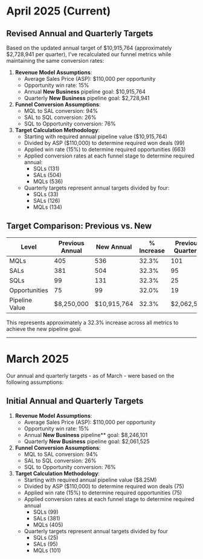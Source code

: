 # April 2025 (Current)

## Revised Annual and Quarterly Targets
Based on the updated annual target of $10,915,764 (approximately $2,728,941 per quarter), I've recalculated our funnel metrics while maintaining the same conversion rates:

1. **Revenue Model Assumptions**:
    - Average Sales Price (ASP): $110,000 per opportunity
    - Opportunity win rate: 15%
    - Annual **New Business** pipeline goal: $10,915,764
    - Quarterly **New Business** pipeline goal: $2,728,941
2. **Funnel Conversion Assumptions**:
    - MQL to SAL conversion: 94%
    - SAL to SQL conversion: 26%
    - SQL to Opportunity conversion: 76%
3. **Target Calculation Methodology**:
    - Starting with required annual pipeline value ($10,915,764)
    - Divided by ASP ($110,000) to determine required won deals (99)
    - Applied win rate (15%) to determine required opportunities (663)
    - Applied conversion rates at each funnel stage to determine required annual:
        - SQLs (131)
        - SALs (504)
        - MQLs (536)
    - Quarterly targets represent annual targets divided by four:
        - SQLs (33)
        - SALs (126)
        - MQLs (134)

## Target Comparison: Previous vs. New

|Level|Previous Annual|New Annual|% Increase|Previous Quarterly|New Quarterly|% Increase|
|---|---|---|---|---|---|---|
|MQLs|405|536|32.3%|101|134|32.7%|
|SALs|381|504|32.3%|95|126|32.6%|
|SQLs|99|131|32.3%|25|33|32.0%|
|Opportunities|75|99|32.0%|19|25|31.6%|
|Pipeline Value|$8,250,000|$10,915,764|32.3%|$2,062,500|$2,728,941|32.3%|

This represents approximately a 32.3% increase across all metrics to achieve the new pipeline goal.



--- 
# March 2025

Our annual and quarterly targets - as of March - were based on the following assumptions:
## Initial Annual and Quarterly Targets

1. **Revenue Model Assumptions**:
    - Average Sales Price (ASP): $110,000 per opportunity
    - Opportunity win rate: 15%
    - Annual **New Business** pipeline** goal: $8,246,101
    - Quarterly **New Business** pipeline goal: $2,061,525
2. **Funnel Conversion Assumptions**:
    - MQL to SAL conversion: 94%
    - SAL to SQL conversion: 26%
    - SQL to Opportunity conversion: 76%
3. **Target Calculation Methodology**:
    - Starting with required annual pipeline value ($8.25M)
    - Divided by ASP ($110,000) to determine required won deals (75)
    - Applied win rate (15%) to determine required opportunities (75)
    - Applied conversion rates at each funnel stage to determine required annual 
	    - SQLs (99)
	    - SALs (381)
	    - MQLs (405)
    - Quarterly targets represent annual targets divided by four
	    - SQLs (25)
	    - SALs (95)
	    - MQLs (101)